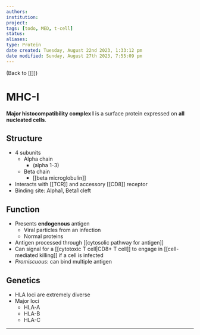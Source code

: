 ```yaml
---
authors: 
institution: 
project: 
tags: [todo, MED, t-cell]
status: 
aliases: 
type: Protein
date created: Tuesday, August 22nd 2023, 1:33:12 pm
date modified: Sunday, August 27th 2023, 7:55:09 pm
---
```


(Back to [[]])

# MHC-I

**Major histocompatibility complex I** is a surface protein expressed on **all nucleated cells**.
## Structure
- 4 subunits
	- Alpha chain
		- (alpha 1-3)
	- Beta chain
		- [[beta microglobulin]]
- Interacts with [[TCR]] and accessory [[CD8]] receptor
- Binding site: Alpha1, Beta1 cleft
## Function
- Presents **endogenous** antigen
	- Viral particles from an infection
	- Normal proteins
- Antigen processed through [[cytosolic pathway for antigen]] 
- Can signal for a [[cytotoxic T cell|CD8+ T cell]] to engage in [[cell-mediated killing]] if a cell is infected
- _Promiscuous_: can bind multiple antigen
## Genetics
- HLA loci are extremely diverse
- Major loci
	- HLA-A
	- HLA-B
	- HLA-C

---
